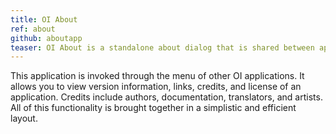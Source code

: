 ```yaml
---
title: OI About
ref: about
github: aboutapp
teaser: OI About is a standalone about dialog that is shared between apps
---
```

This application is invoked through the menu of other OI applications. 
It allows you to view version information, links, credits, and license of an application. Credits include authors, documentation, translators, and artists. All of this functionality is brought together in a simplistic and efficient layout.
